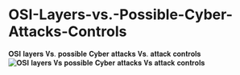 # OSI-Layers-vs.-Possible-Cyber-Attacks-Controls
𝐎𝐒𝐈 𝐥𝐚𝐲𝐞𝐫𝐬 𝐕𝐬. 𝐩𝐨𝐬𝐬𝐢𝐛𝐥𝐞 𝐂𝐲𝐛𝐞𝐫 𝐚𝐭𝐭𝐚𝐜𝐤𝐬 𝐕𝐬. 𝐚𝐭𝐭𝐚𝐜𝐤 𝐜𝐨𝐧𝐭𝐫𝐨𝐥𝐬 
![𝐎𝐒𝐈 𝐥𝐚𝐲𝐞𝐫𝐬 𝐕𝐬  𝐩𝐨𝐬𝐬𝐢𝐛𝐥𝐞 𝐂𝐲𝐛𝐞𝐫 𝐚𝐭𝐭𝐚𝐜𝐤𝐬 𝐕𝐬  𝐚𝐭𝐭𝐚𝐜𝐤 𝐜𝐨𝐧𝐭𝐫𝐨𝐥𝐬](https://github.com/manikanta-suru/OSI-Layers-vs.-Possible-Cyber-Attacks-Controls/assets/70797344/1a8fdfb8-264f-47ae-b26a-1559f819dba3)
